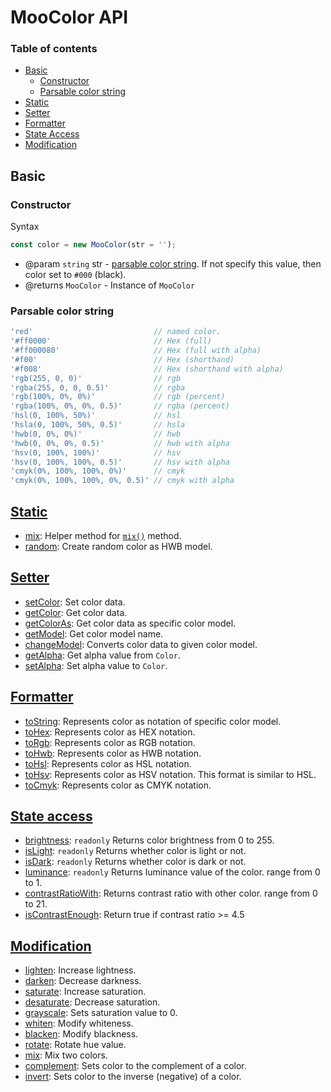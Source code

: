 # MooColor API

### Table of contents

- [Basic](#basic)
  - [Constructor](#constructor)
  - [Parsable color string](#parsable-color-string)
- [Static](#static)
- [Setter](#setter)
- [Formatter](#formatter)
- [State Access](#state-access)
- [Modification](#modification)

## Basic

### Constructor

Syntax

``` js
const color = new MooColor(str = '');
```

- @param `string` str - [parsable color string](#parsable-color-string). If not specify this value, then color set to `#000` (black).
- @returns `MooColor` - Instance of `MooColor`

### Parsable color string

``` js
'red'                           // named color.
'#ff0000'                       // Hex (full)
'#ff000080'                     // Hex (full with alpha)
'#f00'                          // Hex (shorthand)
'#f008'                         // Hex (shorthand with alpha)
'rgb(255, 0, 0)'                // rgb
'rgba(255, 0, 0, 0.5)'          // rgba
'rgb(100%, 0%, 0%)'             // rgb (percent)
'rgba(100%, 0%, 0%, 0.5)'       // rgba (percent)
'hsl(0, 100%, 50%)'             // hsl
'hsla(0, 100%, 50%, 0.5)'       // hsla
'hwb(0, 0%, 0%)'                // hwb
'hwb(0, 0%, 0%, 0.5)'           // hwb with alpha
'hsv(0, 100%, 100%)'            // hsv
'hsv(0, 100%, 100%, 0.5)'       // hsv with alpha
'cmyk(0%, 100%, 100%, 0%)'      // cmyk
'cmyk(0%, 100%, 100%, 0%, 0.5)' // cmyk with alpha
```

## [Static](static.md)

- [mix](static.md#mix): Helper method for [`mix()`](modifier.md#mix) method.
- [random](static.md#random): Create random color as HWB model.

## [Setter](setter.md)

- [setColor](setter.md#setColor): Set color data.
- [getColor](setter.md#getColor): Get color data.
- [getColorAs](setter.md#getColorAs): Get color data as specific color model.
- [getModel](setter.md#getModel): Get color model name.
- [changeModel](setter.md#changeModel): Converts color data to given color model.
- [getAlpha](setter.md#getAlpha): Get alpha value from `Color`.
- [setAlpha](setter.md#setAlpha): Set alpha value to `Color`.

## [Formatter](formatter.md)

- [toString](formatter.md#toString): Represents color as notation of specific color model.
- [toHex](formatter.md#toHex): Represents color as HEX notation.
- [toRgb](formatter.md#toRgb): Represents color as RGB notation.
- [toHwb](formatter.md#toHwb): Represents color as HWB notation.
- [toHsl](formatter.md#toHsl): Represents color as HSL notation.
- [toHsv](formatter.md#toHsv): Represents color as HSV notation. This format is similar to HSL.
- [toCmyk](formatter.md#toCmyk): Represents color as CMYK notation.

## [State access](state-access.md)

- [brightness](state-access.md#brightness): `readonly` Returns color brightness from 0 to 255.
- [isLight](state-access.md#isLight): `readonly` Returns whether color is light or not.
- [isDark](state-access.md#isDark): `readonly` Returns whether color is dark or not.
- [luminance](state-access.md#luminance): `readonly` Returns luminance value of the color. range from 0 to 1.
- [contrastRatioWith](state-access.md#contrastRatioWith): Returns contrast ratio with other color. range from 0 to 21.
- [isContrastEnough](state-access.md#isContrastEnough): Return true if contrast ratio >= 4.5

## [Modification](modification.md)

- [lighten](modification.md#lighten): Increase lightness.
- [darken](modification.md#darken): Decrease darkness.
- [saturate](modification.md#saturate): Increase saturation.
- [desaturate](modification.md#desaturate): Decrease saturation.
- [grayscale](modification.md#grayscale): Sets saturation value to 0.
- [whiten](modification.md#whiten): Modify whiteness.
- [blacken](modification.md#blacken): Modify blackness.
- [rotate](modification.md#rotate): Rotate hue value.
- [mix](modification.md#mix): Mix two colors.
- [complement](modification.md#complement): Sets color to the complement of a color.
- [invert](modification.md#invert): Sets color to the inverse (negative) of a color.
